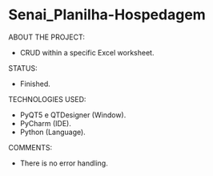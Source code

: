 # Senai_Planilha-Hospedagem

ABOUT THE PROJECT:
- CRUD within a specific Excel worksheet.

STATUS:
- Finished.

TECHNOLOGIES USED:
  - PyQT5 e QTDesigner (Window).
  - PyCharm (IDE).
  - Python (Language).
 
COMMENTS:
  - There is no error handling.
